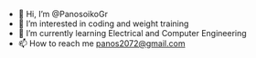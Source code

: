 - 👋 Hi, I’m @PanosoikoGr
- 👀 I’m interested in coding and weight training
- 🌱 I’m currently learning Electrical and Computer Engineering
- 📫 How to reach me panos2072@gmail.com

<!---
PanosoikoGr/PanosoikoGr is a ✨ special ✨ repository because its `README.md` (this file) appears on your GitHub profile.
You can click the Preview link to take a look at your changes.
--->
